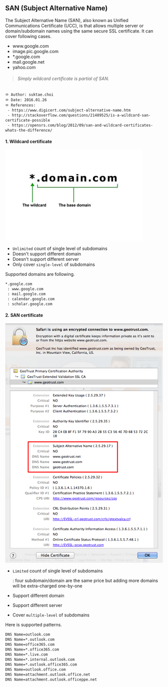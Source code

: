 ## SAN (Subject Alternative Name)
The Subject Alternative Name (SAN), also known as Unified Communications Certificate (UCC), is that allows multiple server or domain/subdomain names using the same secure SSL certificate. It can cover following cases.

 - www<span>.</span>google.com
 - image.pic.google.com
 - \*.google.com
 - mail.google.net
 - yahoo.com

>###### Simply wildcard certificate is partial of SAN.

```
ㅁ Author: suktae.choi
ㅁ Date: 2016.01.26
ㅁ References:
 - https://www.digicert.com/subject-alternative-name.htm
 - http://stackoverflow.com/questions/21489525/is-a-wildcard-san-certificate-possible
 - https://opensrs.com/blog/2012/09/san-and-wildcard-certificates-whats-the-difference/
```

#### 1. Wildcard certificate
![img-san-wildcard-certificate](images/Wildcard_SSL_certificate_Explanation.jpg)

 - `Unlimited` count of single level of subdomains
 - Doesn't support different domain
 - Doesn't support different server
 - Only cover `single-level` of subdomains

Supported domains are following.
```
*.google.com
 : www.google.com
 : mail.google.com
 : calendar.google.com
 : scholar.google.com
```

#### 2. SAN certificate
![img-san-san-certificate](images/geotrust_san.png)

- `Limited` count of single level of subdomains

  : four subdomain/domain are the same price but adding more domains will be extra-charged one-by-one  
- Support different domain
- Support different server
- Cover `multiple-level` of subdomains

Here is supported patterns.
```
DNS Name=outlook.com
DNS Name=*.outlook.com
DNS Name=office365.com
DNS Name=*.office365.com
DNS Name=*.live.com
DNS Name=*.internal.outlook.com
DNS Name=*.outlook.office365.com
DNS Name=outlook.office.com
DNS Name=attachment.outlook.office.net
DNS Name=attachment.outlook.officeppe.net
```
